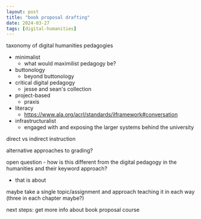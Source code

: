 ```yaml
---
layout: post
title: "book proposal drafting"
date: 2024-03-27
tags: [digital-humanities]
---
```

taxonomy of digital humanities pedagogies

* minimalist
  * what would maximilist pedagogy be?
* buttonology
  * beyond buttonology
* critical digital pedagogy
  * jesse and sean's collection
* project-based
  * praxis
* literacy
  - https://www.ala.org/acrl/standards/ilframework#conversation
* infrastructuralist
  * engaged with and exposing the larger systems behind the university

direct vs indirect instruction

alternative approaches to grading?

open question - how is this different from the digital pedagogy in the humanities and their keyword approach?
  - that is about 

maybe take a single topic/assignment and approach teaching it in each way (three in each chapter maybe?)

next steps: get more info about book proposal course